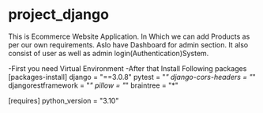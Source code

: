 # project_django

This is Ecommerce Website Application. In Which we can add Products as per our own requirements. Aslo have Dashboard for admin section. It also consist of user as well as admin login(Authentication)System.


-First you need Virtual Environment 
-After that Install Following packages 
[packages-install]
django = "==3.0.8"
pytest = "*"
django-cors-headers = "*"
djangorestframework = "*"
pillow = "*"
braintree = "*"


[requires]
python_version = "3.10"

